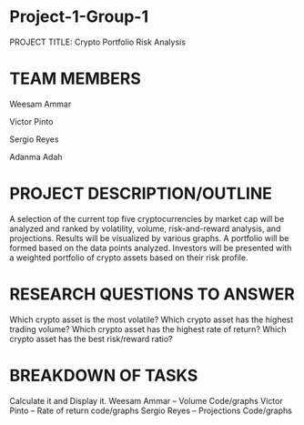 # Project-1-Group-1

PROJECT TITLE: Crypto Portfolio Risk Analysis

# TEAM MEMBERS
 
Weesam Ammar

Victor Pinto

Sergio Reyes

Adanma Adah 

# PROJECT DESCRIPTION/OUTLINE
A selection of the current top five cryptocurrencies by market cap will be analyzed and ranked by volatility, volume, risk-and-reward analysis, and projections. Results will be visualized by various graphs. A portfolio will be formed based on the data points analyzed. Investors will be presented with a weighted portfolio of crypto assets based on their risk profile.

# RESEARCH QUESTIONS TO ANSWER
Which crypto asset is the most volatile?
Which crypto asset has the highest trading volume?
Which crypto asset has the highest rate of return?
Which crypto asset has the best risk/reward ratio?

# BREAKDOWN OF TASKS
Calculate it and Display it. 
Weesam Ammar – Volume Code/graphs 
Victor Pinto – Rate of return code/graphs
Sergio Reyes – Projections Code/graphs
